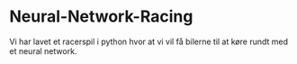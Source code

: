 # Neural-Network-Racing
Vi har lavet et racerspil i python hvor at vi vil få bilerne til at køre rundt med et neural network.
